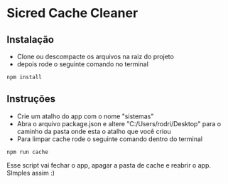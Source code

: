 # Sicred Cache Cleaner

## Instalação

* Clone ou descompacte os arquivos na raiz do projeto 
* depois rode o seguinte comando no terminal

```
npm install
```

## Instruções

* Crie um atalho do app com o nome "sistemas"
* Abra o arquivo package.json e altere "C:/Users/rodri/Desktop" para o caminho da pasta onde esta o atalho que você criou
* Para limpar cache rode o seguinte comando dentro do terminal

```
npm run cache
```

Esse script vai fechar o app, apagar a pasta de cache e reabrir o app. SImples assim :)